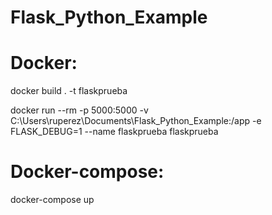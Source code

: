 # Flask_Python_Example

# Docker:

docker build . -t flaskprueba

docker run --rm -p 5000:5000 -v C:\Users\ruperez\Documents\Flask_Python_Example:/app -e FLASK_DEBUG=1 --name flaskprueba flaskprueba

# Docker-compose:

docker-compose up
